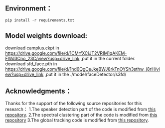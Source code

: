 ## Environment：
```python
pip install -r requirements.txt
```


## Model weights download:  
download camplus.ckpt in https://drive.google.com/file/d/1CMrfXCiJT2VRIM1qAKEM-FWd3Cno_23C/view?usp=drive_link ,put it in the current folder.  
download sfd_face.pth in https://drive.google.com/file/d/1hd6QgCeJkeBWJ8rkTnOYSh3sthw_j8rH/view?usp=drive_link ,put it in the ./model/faceDetector/s3fd/ 

## Acknowledgments：  
Thanks for the support of the following source repositories for this research：
1.The speaker detection part of the code is modified from [this repository](https://github.com/Junhua-Liao/Light-ASD).
2.The spectral clustering part of the code is modified from [this repository](https://gitee.com/Wilder_ting/speaker_diarization)
3.The global tracking code is modified from [this repository](https://github.com/EGO4D/audio-visual).
